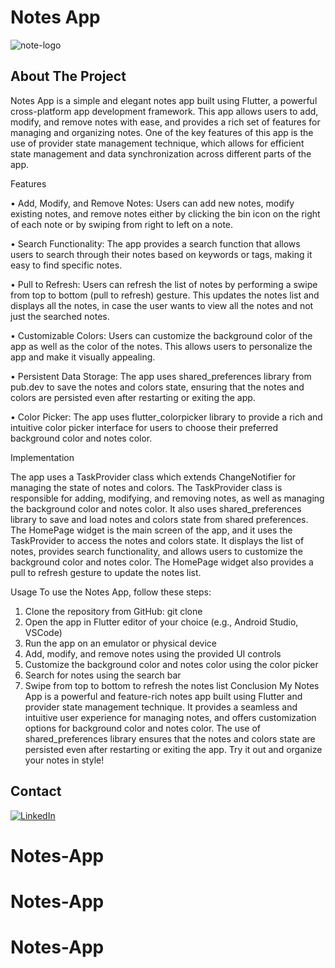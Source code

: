 # Notes App
![note-logo]



## About The Project


Notes App is a simple and elegant notes app built using Flutter, a powerful cross-platform app development framework. This app allows users to add, modify, and remove notes with ease, and provides a rich set of features for managing and organizing notes. One of the key features of this app is the use of provider state management technique, which allows for efficient state management and data synchronization across different parts of the app.

Features

•	Add, Modify, and Remove Notes: Users can add new notes, modify existing notes, and remove notes either by clicking the bin icon on the right of each note or by swiping from right to left on a note.

•	Search Functionality: The app provides a search function that allows users to search through their notes based on keywords or tags, making it easy to find specific notes.

•	Pull to Refresh: Users can refresh the list of notes by performing a swipe from top to bottom (pull to refresh) gesture. This updates the notes list and displays all the notes, in case the user wants to view all the notes and not just the searched notes.

•	Customizable Colors: Users can customize the background color of the app as well as the color of the notes. This allows users to personalize the app and make it visually appealing.

•	Persistent Data Storage: The app uses shared_preferences library from pub.dev to save the notes and colors state, ensuring that the notes and colors are persisted even after restarting or exiting the app.

•	Color Picker: The app uses flutter_colorpicker library to provide a rich and intuitive color picker interface for users to choose their preferred background color and notes color.

Implementation

The app uses a TaskProvider class which extends ChangeNotifier for managing the state of notes and colors. The TaskProvider class is responsible for adding, modifying, and removing notes, as well as managing the background color and notes color. It also uses shared_preferences library to save and load notes and colors state from shared preferences.
The HomePage widget is the main screen of the app, and it uses the TaskProvider to access the notes and colors state. It displays the list of notes, provides search functionality, and allows users to customize the background color and notes color. The HomePage widget also provides a pull to refresh gesture to update the notes list.

Usage
To use the Notes App, follow these steps:
1.	Clone the repository from GitHub: git clone <repository-url>
2.	Open the app in Flutter editor of your choice (e.g., Android Studio, VSCode)
3.	Run the app on an emulator or physical device
4.	Add, modify, and remove notes using the provided UI controls
5.	Customize the background color and notes color using the color picker
6.	Search for notes using the search bar
7.	Swipe from top to bottom to refresh the notes list
      Conclusion
      My Notes App is a powerful and feature-rich notes app built using Flutter and provider state management technique. It provides a seamless and intuitive user experience for managing notes, and offers customization options for background color and notes color. The use of shared_preferences library ensures that the notes and colors state are persisted even after restarting or exiting the app. Try it out and organize your notes in style!






## Contact
[![LinkedIn][linkedin-shield]][linkedin-url]








[linkedin-shield]: https://img.shields.io/badge/-LinkedIn-black.svg?style=for-the-badge&logo=linkedin&colorB=555
[linkedin-url]: https://www.linkedin.com/in/ivan-cilakov-551489168/
[product-screenshot]: images/screenshot.png
[note-logo]: https://i.imgur.com/65Aa9SLb.jpg



 


# Notes-App
# Notes-App
# Notes-App
